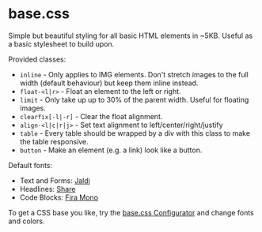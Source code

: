 # base.css
Simple but beautiful styling for all basic HTML elements in ~5KB. Useful as a basic stylesheet to build upon.

Provided classes:
- `inline`          - Only applies to IMG elements. Don't stretch images to the full width (default behaviour) but keep them inline instead.
- `float-<l|r>`     - Float an element to the left or right.
- `limit`           - Only take up up to 30% of the parent width. Useful for floating images.
- `clearfix[-l|-r]` - Clear the float alignment.
- `align-<l|c|r|j>` - Set text alignment to left/center/right/justify
- `table`           - Every table should be wrapped by a div with this class to make the table responsive.
- `button`          - Make an element (e.g. a link) look like a button.

Default fonts:
- Text and Forms: [Jaldi](https://fonts.google.com/specimen/Jaldi)
- Headlines: [Share](https://fonts.google.com/specimen/Share)
- Code Blocks: [Fira Mono](https://fonts.google.com/specimen/Fira+Mono)

To get a CSS base you like, try the [base.css Configurator](https://tools.mo-mar.de/basecss/) and change fonts and colors.
